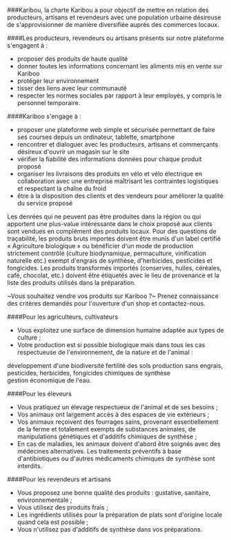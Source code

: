###Karibou, la charte
Karibou a pour objectif de mettre en relation des producteurs, artisans et revendeurs avec une population urbaine désireuse de s'approvisionner de manière diversifiée auprès des commerces locaux.

####Les producteurs, revendeurs ou artisans présents sur notre plateforme s'engagent à :
- proposer des produits de haute qualité
- donner toutes les informations concernant les aliments mis en vente sur 	Kariboo
- protéger leur environnement
- tisser des liens avec leur communauté
- respecter les normes sociales par rapport à leur employés, y compris le 	personnel temporaire.

####Kariboo s'engage à :
- proposer une plateforme web simple et sécurisée permettant de faire ses 	courses depuis un ordinateur, tablette, smartphone
- rencontrer et dialoguer avec les producteurs, artisans et commerçants désireux 	d'ouvrir un magasin sur le site
- vérifier la fiabilité des informations données pour chaque produit proposé
- organiser les livraisons des produits en vélo et vélo électrique en collaboration avec une entreprise maîtrisant les contraintes logistiques et respectant la chaîne du froid
- être à la disposition des clients et des vendeurs pour améliorer la qualité du service proposé

Les denrées qui ne peuvent pas être produites dans la région ou qui apportent une plus-value intéressante dans le choix proposé aux clients sont vendues en complément des produits locaux. Pour des questions de traçabilité, les produits bruts importés doivent être munis d'un label certifié « Agriculture biologique » ou bénéficier d'un mode de production strictement contrôlé (culture biodynamique, permaculture, vinification naturelle etc.) exempt d'engrais de synthèse, d'herbicides, pesticides et fongicides. Les produits transformés importés (conserves, huiles, céréales, café, chocolat, etc.) doivent être étiquetés avec le lieu de provenance et la liste des produits utilisés dans la préparation.

~Vous souhaitez vendre vos produits sur Kariboo ?~ Prenez connaissance des critères demandés pour l'ouverture d'un shop et contactez-nous.

####Pour les agriculteurs, cultivateurs
- Vous exploitez une surface de dimension humaine adaptée aux types de culture ;
- Votre production est si possible biologique mais dans tous les cas respectueuse de l'environnement, de la nature et de l'animal :

développement d'une biodiversité
fertilité des sols
production sans engrais, pesticides, herbicides, fongicides chimiques de 	synthèse	
gestion économique de l'eau.

####Pour les éleveurs
- Vous pratiquez un élevage respectueux de l'animal et de ses besoins ;
- Vos animaux ont largement accès à des espaces de vie extérieurs ;
- Vos animaux reçoivent des fourrages sains, provenant essentiellement de la ferme et totalement exempts de substances animales, de manipulations génétiques et d'additifs chimiques de synthèse ;
- En cas de maladies, les animaux doivent d'abord être soignés avec des médecines alternatives. Les traitements préventifs à base d'antibiotiques ou d'autres médicaments chimiques de synthèse sont interdits.

####Pour les revendeurs et artisans
- Vous proposez une bonne qualité des produits : gustative, sanitaire, environnementale ;
- Vous utilisez des produits frais ;
- Les ingrédients utilisés pour la préparation de plats sont d'origine locale quand cela est possible ;
- Vous n'utilisez pas d'additifs de synthèse dans vos préparations.
